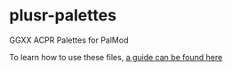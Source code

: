 # plusr-palettes
GGXX ACPR Palettes for PalMod

To learn how to use these files, [a guide can be found here](https://docs.google.com/document/d/1khRD0FOnScuuniwZRgseOD0YDlyDf1EfrbrnHl7nL6s/edit)
